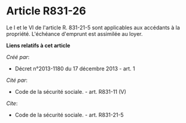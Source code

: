 # Article R831-26

Le I et le VI de l'article R. 831-21-5 sont applicables aux accédants à la propriété. L'échéance d'emprunt est assimilée au
loyer.

**Liens relatifs à cet article**

_Créé par_:

  - Décret n°2013-1180 du 17 décembre 2013 - art. 1

_Cité par_:

  - Code de la sécurité sociale. - art. R831-11 (V)

_Cite_:

  - Code de la sécurité sociale. - art. R831-21-5

